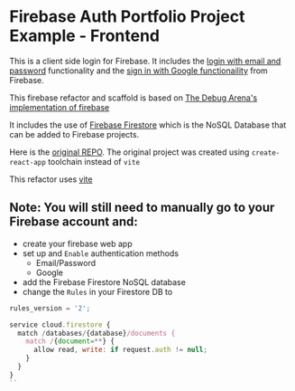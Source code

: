 # Firebase Auth Portfolio Project Example - Frontend

This is a client side login for Firebase. It includes the [login with email and password](https://firebase.google.com/docs/auth/web/password-auth) functionality and the [sign in with Google functionaility](https://firebase.google.com/docs/auth/web/google-signin) from Firebase.

This firebase refactor and scaffold is based on [The Debug Arena's implementation of firebase](https://www.youtube.com/watch?v=7jOq6SXBF-k)

It includes the use of [Firebase Firestore](https://firebase.google.com/docs/firestore) which is the NoSQL Database that can be added to Firebase projects.

Here is the [original REPO](https://github.com/the-debug-arena/Login-Auth-Firebase-ReactJS). The original project was created using `create-react-app` toolchain instead of `vite`

This refactor uses [vite](https://vitejs.dev/guide/)

## Note: You will still need to manually go to your Firebase account and:

- create your firebase web app
- set up and `Enable` authentication methods
  - Email/Password
  - Google
- add the Firebase Firestore NoSQL database
- change the `Rules` in your Firestore DB to

```js
rules_version = '2';

service cloud.firestore {
  match /databases/{database}/documents {
    match /{document=**} {
      allow read, write: if request.auth != null;
    }
  }
}
``
```
